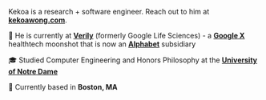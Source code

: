 Kekoa is a research + software engineer. Reach out to him at **[kekoawong.com](https://kekoawong.com/?contact=true)**.

💼 He is currently at **[Verily](https://en.wikipedia.org/wiki/Verily)** (formerly Google Life Sciences) - a **[Google X](https://en.wikipedia.org/wiki/X_Development)** healthtech moonshot that is now an **[Alphabet](https://en.wikipedia.org/wiki/Alphabet_Inc.)** subsidiary

🎓 Studied Computer Engineering and Honors Philosophy at the **[University of Notre Dame](https://www.nd.edu/)**

📍 Currently based in **Boston, MA**


